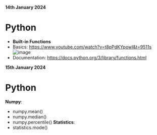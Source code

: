 **14th January 2024**
# Python
- **Built-in Functions**
- Basics: https://www.youtube.com/watch?v=t8pPdKYpowI&t=9511s
![image](https://github.com/GodMischief/Weekly_Learnings/assets/95488340/379ad163-9dde-40de-af8a-1584d910aa6d)
- Documentation: https://docs.python.org/3/library/functions.html

**15th January 2024**
# Python
**Numpy**:
- numpy.mean()
- numpy.median()
- numpy.percentile()
**Statistics**:
- statistics.mode()
